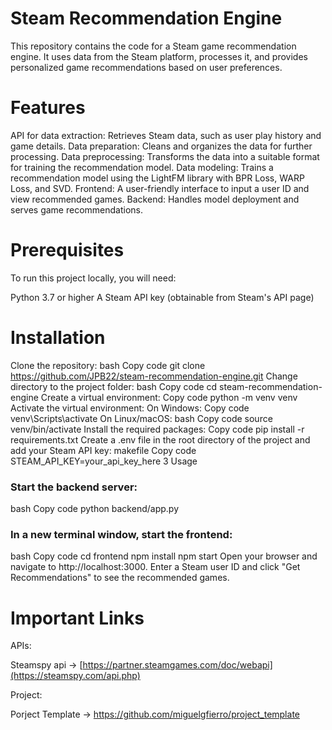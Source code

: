 # Steam Recommendation Engine

This repository contains the code for a Steam game recommendation engine. It uses data from the Steam platform, processes it, and provides personalized game recommendations based on user preferences.

# Features

API for data extraction: Retrieves Steam data, such as user play history and game details.
Data preparation: Cleans and organizes the data for further processing.
Data preprocessing: Transforms the data into a suitable format for training the recommendation model.
Data modeling: Trains a recommendation model using the LightFM library with BPR Loss, WARP Loss, and SVD.
Frontend: A user-friendly interface to input a user ID and view recommended games.
Backend: Handles model deployment and serves game recommendations.
# Prerequisites

To run this project locally, you will need:

Python 3.7 or higher
A Steam API key (obtainable from Steam's API page)
# Installation

Clone the repository:
bash
Copy code
git clone https://github.com/JPB22/steam-recommendation-engine.git
Change directory to the project folder:
bash
Copy code
cd steam-recommendation-engine
Create a virtual environment:
Copy code
python -m venv venv
Activate the virtual environment:
On Windows:
Copy code
venv\Scripts\activate
On Linux/macOS:
bash
Copy code
source venv/bin/activate
Install the required packages:
Copy code
pip install -r requirements.txt
Create a .env file in the root directory of the project and add your Steam API key:
makefile
Copy code
STEAM_API_KEY=your_api_key_here
3 Usage

### Start the backend server:
bash
Copy code
python backend/app.py
### In a new terminal window, start the frontend:
bash
Copy code
cd frontend
npm install
npm start
Open your browser and navigate to http://localhost:3000.
Enter a Steam user ID and click "Get Recommendations" to see the recommended games.


# Important Links 

APIs:

Steamspy api -> [https://partner.steamgames.com/doc/webapi](https://steamspy.com/api.php)

Project:

Porject Template -> https://github.com/miguelgfierro/project_template
